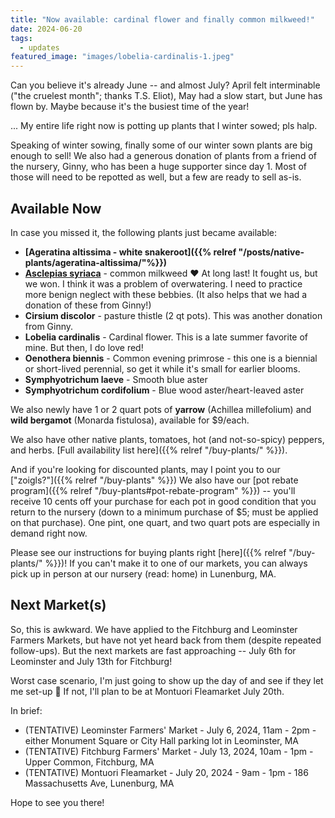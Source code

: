 ```yaml
---
title: "Now available: cardinal flower and finally common milkweed!"
date: 2024-06-20
tags:
  - updates
featured_image: "images/lobelia-cardinalis-1.jpeg"
---
```


Can you believe it's already June -- and almost July? April felt interminable ("the cruelest month"; thanks T.S. Eliot), May had a slow start, but June has flown by. Maybe because it's the busiest time of the year! 

... My entire life right now is potting up plants that I winter sowed; pls halp.

Speaking of winter sowing, finally some of our winter sown plants are big enough to sell! We also had a generous donation of plants from a friend of the nursery, Ginny, who has been a huge supporter since day 1. Most of those will need to be repotted as well, but a few are ready to sell as-is.

## Available Now

In case you missed it, the following plants just became available:

- **[Ageratina altissima - white snakeroot]({{% relref "/posts/native-plants/ageratina-altissima/"%}})**
- **[Asclepias syriaca](/info-sheets/asclepias-syriaca/)** - common milkweed ❤️ At long last! It fought us, but we won. I think it was a problem of overwatering. I need to practice more benign neglect with these bebbies. (It also helps that we had a donation of these from Ginny!)
- **Cirsium discolor** - pasture thistle (2 qt pots). This was another donation from Ginny. 
- **Lobelia cardinalis** - Cardinal flower. This is a late summer favorite of mine. But then, I do love red!
- **Oenothera biennis** - Common evening primrose - this one is a biennial or short-lived perennial, so get it while it's small for earlier blooms.
- **Symphyotrichum laeve** - Smooth blue aster
- **Symphyotrichum cordifolium** - Blue wood aster/heart-leaved aster

We also newly have 1 or 2 quart pots of **yarrow** (Achillea millefolium) and **wild bergamot** (Monarda fistulosa), available for $9/each. 

We also have other native plants, tomatoes, hot (and not-so-spicy) peppers, and herbs. [Full availability list here]({{% relref "/buy-plants/" %}}).

And if you're looking for discounted plants, may I point you to our  ["zoigls?"]({{% relref "/buy-plants" %}}) We also have our [pot rebate program]({{% relref "/buy-plants#pot-rebate-program" %}}) -- you'll receive 10 cents off your purchase for each pot in good condition that you return to the nursery (down to a minimum purchase of $5; must be applied on that purchase). One pint, one quart, and two quart pots are especially in demand right now. 

Please see our instructions for buying plants right [here]({{% relref "/buy-plants/" %}})! If you can't make it to one of our markets, you can always pick up in person at our nursery (read: home) in Lunenburg, MA.

## Next Market(s)

So, this is awkward. We have applied to the Fitchburg and Leominster Farmers Markets, but have not yet heard back from them (despite repeated follow-ups). But the next markets are fast approaching -- July 6th for Leominster and July 13th for Fitchburg!

Worst case scenario, I'm just going to show up the day of and see if they let me set-up 🤣 If not, I'll plan to be at Montuori Fleamarket July 20th.

In brief:

- (TENTATIVE) Leominster Farmers' Market - July 6, 2024, 11am - 2pm - either Monument Square or City Hall parking lot in Leominster, MA
- (TENTATIVE) Fitchburg Farmers' Market - July 13, 2024, 10am - 1pm - Upper Common, Fitchburg, MA
- (TENTATIVE) Montuori Fleamarket - July 20, 2024 - 9am - 1pm - 186 Massachusetts Ave, Lunenburg, MA

Hope to see you there!







